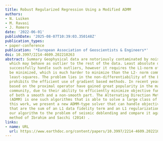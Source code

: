 ```yaml
---
title: Robust Regularized Regression Using a Modified ADMM
authors:
- N. Luiken
- M. Ravasi
- J. Romero
date: '2022-06-01'
publishDate: '2025-08-07T10:39:03.350148Z'
publication_types:
- paper-conference
publication: '*European Association of Geoscientists & Engineers*'
doi: 10.3997/2214-4609.202210263
abstract: Summary Geophysical data are notoriously contaminated by noise, some of
  which may behave as outlier to the rest of the data. Least absolute deviations can
  successfully handle such outliers, however it requires the L1-norm of the data to
  be minimized, which is much harder to minimize than the L2- norm commonly used in
  least-squares. The problem lies in the non-differentiability of the L1-norm, which
  prohibits the efficient use of gradient based methods. In recent years, algorithms
  based on the proximal operator have gained great popularity in the mathematical
  community, due to their ability to efficiently minimize objective function consisting
  of both a smooth and a non-smooth part. The Alternating Direction Method of Multipliers
  (ADMM) is one such algorithms that is able to solve a large class of problems. In
  this work, we present a new ADMM-type solver that can handle objective functions
  that are the sum of an L1 data fidelity term and an L1 regularization term. We apply
  our algorithm to the problem of seismic deblending and compare it against the IRLS
  method of Ibrahim and Sacchi (2014) .
links:
- name: URL
  url: https://www.earthdoc.org/content/papers/10.3997/2214-4609.202210263
---
```


